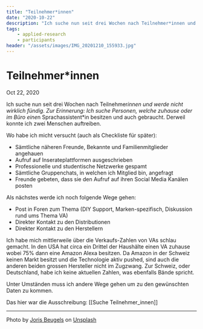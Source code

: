 ```yaml
---
title: "Teilnehmer*innen"
date: "2020-10-22"
description: "Ich suche nun seit drei Wochen nach Teilnehmer*innen und werde nicht wirklich fündig. Partizipanden für ein Forschungsprojekt zu suchen ist nicht einfach..."
tags:
    - applied-research
    - participants
header: "/assets/images/IMG_20201210_155933.jpg"
---
```

#  Teilnehmer*innen
Oct 22, 2020

Ich suche nun seit drei Wochen nach Teilnehmer*innen und werde nicht wirklich fündig. Zur Erinnerung: Ich suche Personen, welche zuhause oder im Büro eine*n Sprachassistent*in besitzen und auch gebraucht. Derweil konnte ich zwei Menschen auftreiben.

Wo habe ich micht versucht (auch als Checkliste für später):
- Sämtliche näheren Freunde, Bekannte und Familienmitglieder angehauen
- Aufruf auf Inserateplattformen ausgeschrieben
- Professionelle und studentische Netzwerke gespamt
- Sämtliche Gruppenchats, in welchen ich Mitglied bin, angefragt
- Freunde gebeten, dass sie den Aufruf auf ihren Social Media Kanälen posten

Als nächstes werde ich noch folgende Wege gehen:
- Post in Foren zum Thema (DIY Support, Marken-spezifisch, Diskussion rund ums Thema VA)
- Direkter Kontakt zu den Distributionen
- Direkter Kontakt zu den Herstellern

Ich habe mich mittlerweile über die Verkaufs-Zahlen von VAs schlau gemacht. In den USA hat circa ein Drittel der Haushälte einen VA zuhause wobei 75% dann eine Amazon Alexa besitzen. Da Amazon in der Schweiz keinen Markt besitzt und die Technologie aktiv pushed, sind auch die anderen beiden grossen Hersteller nicht im Zugzwang. Zur Schweiz, oder Deutschland, habe ich keine aktuellen Zahlen, was ebenfalls Bände spricht.

Unter Umständen muss ich andere Wege gehen um zu den gewünschten Daten zu kommen.

Das hier war die Ausschreibung: [[Suche Teilnehmer_innen]]

---

Photo by <a href="https://unsplash.com/@jorisbeugels?utm_source=unsplash&utm_medium=referral&utm_content=creditCopyText">Joris Beugels</a> on <a href="https://unsplash.com/s/photos/alpacas?utm_source=unsplash&utm_medium=referral&utm_content=creditCopyText">Unsplash</a>
  
